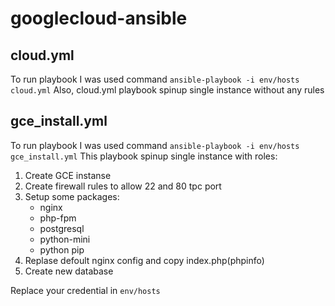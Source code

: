 # googlecloud-ansible

## cloud.yml
To run playbook I was used command `ansible-playbook -i env/hosts cloud.yml`
Also, cloud.yml playbook spinup single instance without any rules

## gce_install.yml
To run playbook I was used command `ansible-playbook -i env/hosts gce_install.yml`
This playbook spinup single instance with roles:
1. Create GCE instanse
2. Create firewall rules to allow 22 and 80 tpc port
3. Setup some packages:
   * nginx
   * php-fpm
   * postgresql
   * python-mini
   * python pip
4. Replase defoult nginx config and copy index.php(phpinfo)
5. Create new database

Replace your credential in `env/hosts`

